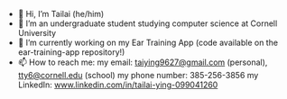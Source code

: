 - 👋 Hi, I’m Tailai (he/him)
- 👀 I’m an undergraduate student studying computer science at Cornell University
- 🌱 I’m currently working on my Ear Training App (code available on the ear-training-app repository!)
- 📫 How to reach me:
  my email: taiying9627@gmail.com (personal), tty6@cornell.edu (school)
  my phone number: 385-256-3856
  my LinkedIn: www.linkedin.com/in/tailai-ying-099041260

<!---
tailaiying32/tailaiying32 is a ✨ special ✨ repository because its `README.md` (this file) appears on your GitHub profile.
You can click the Preview link to take a look at your changes.
--->
